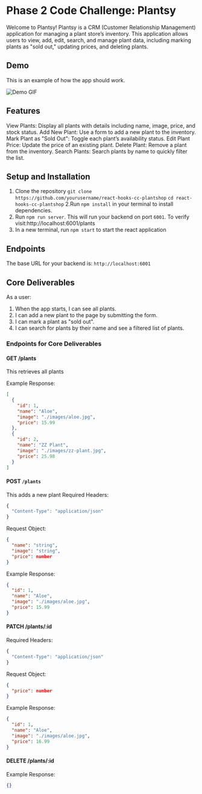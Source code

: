 # Phase 2 Code Challenge: Plantsy

Welcome to Plantsy! Plantsy is a CRM (Customer Relationship Management) application for managing a plant store’s inventory. This application allows users to view, add, edit, search, and manage plant data, including marking plants as "sold out," updating prices, and deleting plants.
## Demo

This is an example of how the app should work.

![Demo GIF](https://curriculum-content.s3.amazonaws.com/phase-2/react-hooks-mock-code-challenge-plantshop/plantsy_demo.gif)

## Features
View Plants: Display all plants with details including name, image, price, and stock status.
Add New Plant: Use a form to add a new plant to the inventory.
Mark Plant as "Sold Out": Toggle each plant’s availability status.
Edit Plant Price: Update the price of an existing plant.
Delete Plant: Remove a plant from the inventory.
Search Plants: Search plants by name to quickly filter the list.


## Setup and Installation
1. Clone the repository
`git clone https://github.com/yourusername/react-hooks-cc-plantshop`
`cd react-hooks-cc-plantshop`
2.Run `npm install` in your terminal to install dependencies.
2. Run `npm run server`. This will run your backend on port `6001`. To verify visit:http://localhost:6001/plants
3. In a new terminal, run `npm start` to start the react application


## Endpoints

The base URL for your backend is: `http://localhost:6001`

## Core Deliverables

As a user:

1. When the app starts, I can see all plants.
2. I can add a new plant to the page by submitting the form.
3. I can mark a plant as "sold out".
4. I can search for plants by their name and see a filtered list of plants.

### Endpoints for Core Deliverables

#### GET /plants 
This retrieves all plants

Example Response:

```json
[
  {
    "id": 1,
    "name": "Aloe",
    "image": "./images/aloe.jpg",
    "price": 15.99
  },
  {
    "id": 2,
    "name": "ZZ Plant",
    "image": "./images/zz-plant.jpg",
    "price": 25.98
  }
]
```

#### POST `/plants`
This adds a new plant
Required Headers:

```js
{
  "Content-Type": "application/json"
}
```

Request Object:

```json
{
  "name": "string",
  "image": "string",
  "price": number
}
```

Example Response:

```json
{
  "id": 1,
  "name": "Aloe",
  "image": "./images/aloe.jpg",
  "price": 15.99
}
```

#### PATCH /plants/:id

Required Headers:

```js
{
  "Content-Type": "application/json"
}
```

Request Object:

```json
{
  "price": number
}
```

Example Response:

```json
{
  "id": 1,
  "name": "Aloe",
  "image": "./images/aloe.jpg",
  "price": 16.99
}
```

#### DELETE /plants/:id

Example Response:

```json
{}
```
